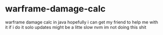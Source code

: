 # warframe-damage-calc
warframe damage calc in java
hopefully i can get my friend to help me with it if i do it solo updates might be a litte slow 
nvm im not doing this shit 
